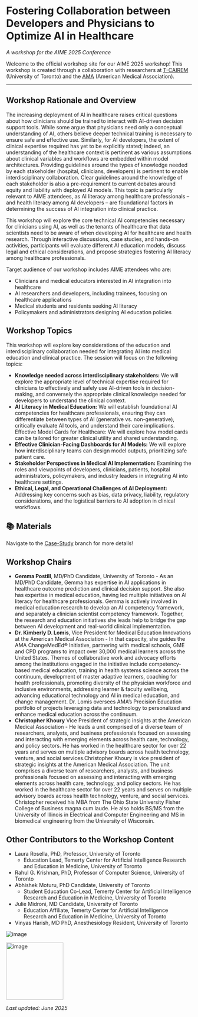 # Fostering Collaboration between Developers and Physicians to Optimize AI in Healthcare
*A workshop for the AIME 2025 Conference*

Welcome to the official workshop site for our AIME 2025 workshop! This workshop is created through a collaboration with researchers at [T-CAIREM](https://tcairem.utoronto.ca) (University of Toronto) and the [AMA](https://www.ama-assn.org) (American Medical Association). 


---
## Workshop Rationale and Overview

The increasing deployment of AI in healthcare raises critical questions about how clinicians should be trained to interact with AI-driven decision support tools. While some argue that physicians need only a conceptual understanding of AI, others believe deeper technical training is necessary to ensure safe and effective use. Similarly, for AI developers, the extent of clinical expertise required has yet to be explicitly stated; indeed, an understanding of the healthcare context is pertinent as various assumptions about clinical variables and workflows are embedded within model architectures. Providing guidelines around the types of knowledge needed by each stakeholder (hospital, clinicians, developers) is pertinent to enable interdisciplinary collaboration. Clear guidelines around the knowledge of each stakeholder is also a pre-requirement to current debates around equity and liability with deployed AI models. This topic is particularly relevant to AIME attendees, as AI literacy among healthcare professionals – and health literacy among AI developers – are foundational factors in determining the success of AI integration into clinical practice. 

This workshop will explore the core technical AI competencies necessary for clinicians using AI, as well as the tenants of healthcare that data scientists need to be aware of when developing AI for healthcare and health research. Through interactive discussions, case studies, and hands-on activities, participants will evaluate different AI education models, discuss legal and ethical considerations, and propose strategies fostering AI literacy among healthcare professionals.

Target audience of our workshop includes AIME attendees who are:
- Clinicians and medical educators interested in AI integration into healthcare
- AI researchers and developers, including trainees, focusing on healthcare applications
- Medical students and residents seeking AI literacy
- Policymakers and administrators designing AI education policies


## Workshop Topics

This workshop will explore key considerations of the education and interdisciplinary collaboration needed for integrating AI into medical education and clinical practice. The session will focus on the following topics:
- **Knowledge needed across interdisciplinary stakeholders:** We will explore the appropriate level of technical expertise required for clinicians to effectively and safely use AI-driven tools in decision-making, and conversely the appropriate clinical knowledge needed for developers to understand the clinical context.
- **AI Literacy in Medical Education:** We will establish foundational AI competencies for healthcare professionals, ensuring they can differentiate between types of AI (generative vs. non-generative), critically evaluate AI tools, and understand their care implications. Effective Model Cards for Healthcare: We will explore how model cards can be tailored for greater clinical utility and shared understanding.
- **Effective Clinician-Facing Dashboards for AI Models:** We will explore how interdisciplinary teams can design model outputs, prioritizing safe patient care.
- **Stakeholder Perspectives in Medical AI Implementation:** Examining the roles and viewpoints of developers, clinicians, patients, hospital administrators, policymakers, and industry leaders in integrating AI into healthcare settings.
- **Ethical, Legal, and Operational Challenges of AI Deployment:** Addressing key concerns such as bias, data privacy, liability, regulatory considerations, and the logistical barriers to AI adoption in clinical workflows.


## 📚 Materials
Navigate to the [Case-Study](https://github.com/gpostill/AIME25-AI-Workshop/tree/Case-Study) branch for more details!

## Workshop Chairs

- **Gemma Postill**, MD/PhD Candidate, University of Toronto - As an MD/PhD Candidate, Gemma has expertise in AI applications in healthcare outcome prediction and clinical decision support. She also has expertise in medical education, having led multiple initiatives on AI literacy for healthcare professionals. Gemma is actively involved in medical education research to develop an AI competency framework, and separately a clinician scientist competency framework. Together, the research and education initiatives she leads help to bridge the gap between AI development and real-world clinical implementation.
- **Dr. Kimberly D. Lomis**, Vice President for Medical Education Innovations at the American Medical Association - In that capacity, she guides the AMA ChangeMedEd® Initiative, partnering with medical schools, GME and CPD programs to impact over 30,000 medical learners across the United States. Themes of collaborative work and advocacy efforts among the institutions engaged in the initiative include competency-based medical education, training in health systems science across the continuum, development of master adaptive learners, coaching for health professionals, promoting diversity of the physician workforce and inclusive environments, addressing learner & faculty wellbeing, advancing educational technology and AI in medical education, and change management. Dr. Lomis oversees AMA’s Precision Education portfolio of projects leveraging data and technology to personalized and enhance medical education across the continuum.
- **Christopher Khoury** Vice President of strategic insights at the American Medical Association - He leads a unit comprised of a diverse team of researchers, analysts, and business professionals focused on assessing and interacting with emerging elements across health care, technology, and policy sectors. He has worked in the healthcare sector for over 22 years and serves on multiple advisory boards across health technology, venture, and social services.Christopher Khoury is vice president of strategic insights at the American Medical Association. The unit comprises a diverse team of researchers, analysts, and business professionals focused on assessing and interacting with emerging elements across health care, technology, and policy sectors. He has worked in the healthcare sector for over 22 years and serves on multiple advisory boards across health technology, venture, and social services. Christopher received his MBA from The Ohio State University Fisher College of Business magna cum laude. He also holds BS/MS from the University of Illinois in Electrical and Computer Engineering and MS in biomedical engineering from the University of Wisconsin.

## Other Contributors to the Workshop Content
- Laura Rosella, PhD, Professor, University of Toronto
  - Education Lead, Temerty Center for Artificial Intelligence Research and Education in Medicine, University of Toronto
- Rahul G. Krishnan, PhD, Professor of Computer Science, University of Toronto
- Abhishek Moturu, PhD Candidate, University of Toronto
  - Student Education Co-Lead, Temerty Center for Artificial Intelligence Research and Education in Medicine, University of Toronto
- Julie Midroni, MD Candidate, University of Toronto
  - Education Affiliate, Temerty Center for Artificial Intelligence Research and Education in Medicine, University of Toronto
- Vinyas Harish, MD PhD, Anesthesiology Resident, University of Toronto 



![image](https://github.com/user-attachments/assets/f0d3f003-2ed3-45c5-9601-3960b5c23a49)

<img width="155" alt="image" src="https://github.com/user-attachments/assets/cc89a041-9007-4e3e-92e9-f2aebcc7c7e5" />


_Last updated: June 2025_
